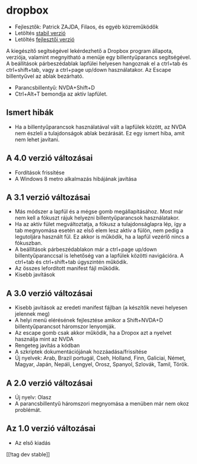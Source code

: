 # dropbox #

* Fejlesztők: Patrick ZAJDA, Filaos, és egyéb közreműködők
* Letöltés [stabil verzió][1]
* Letöltés [fejlesztői verzió][2]

A kiegészítő segítségével lekérdezhető a Dropbox program állapota, verziója,
valamint megnyitható a menüje egy billentyűparancs segítségével. A
beállítások párbeszédablak lapfülei helyesen hangoznak el a ctrl+tab és
ctrl+shift+tab, vagy a ctrl+page up/down használatakor. Az Escape
billentyűvel az ablak bezárható.

* Parancsbillentyű: NVDA+Shift+D
* Ctrl+Alt+T bemondja az aktív lapfület.

## Ismert hibák ##

* Ha a billentyűparancsok használatával vált a lapfülek között, az NVDA nem észleli a tulajdonságok ablak bezárását.
Ez egy ismert hiba, amit nem lehet javítani.

## A 4.0 verzió változásai ##

* Fordítások frissítése
* A Windows 8 metro alkalmazás hibájának javítása

## A 3.1 verzió változásai ##

* Más módszer a lapfül és a mégse gomb megállapításához. Most már nem kell a
  fókuszt rájuk helyezni billentyűparancsok használatakor.
* Ha az aktív fület megváltoztatja, a fókusz a tulajdonságlapra lép, így a
  tab megnyomása esetén az első elem lesz aktív a fülön, nem pedig a
  legutoljára használt fül. Ez akkor is működik, ha a lapfül vezérlő nincs a
  fókuszban.
* A beállítások párbeszédablakon már a ctrl+page up/down billentyűparanccsal
  is lehetőség van a lapfülek közötti navigációra. A ctrl+tab és
  ctrl+shift+tab úgyszintén működik.
* Az összes lefordított manifest fájl működik.
* Kisebb javítások

## A 3.0 verzió változásai ##

* Kisebb javítások az eredeti manifest fájlban (a készítők nevei helyesen
  jelennek meg)
* A helyi menü elérésének fejlesztése amikor a Shift+NVDA+D
  billentyűparancsot háromszor lenyomják.
* Az escape gomb csak akkor működik, ha a Dropox azt a nyelvet használja
  mint az NVDA
* Rengeteg javítás a kódban
* A szkriptek dokumentációjának hozzáadása/frissítése
* Új nyelvek: Arab, Brazil portugál, Cseh, Holland, Finn, Galiciai, Német,
  Magyar, Japán, Nepáli, Lengyel, Orosz, Spanyol, Szlovák, Tamil, Török.

## A 2.0 verzió változásai ##

* Új nyelv: Olasz
* A parancsbillentyű háromszori megnyomása a menüben már nem okoz problémát.

## Az 1.0 verzió változásai ##

* Az első kiadás

[[!tag dev stable]]

[1]: http://addons.nvda-project.org/files/get.php?file=dx

[2]: http://addons.nvda-project.org/files/get.php?file=dx-dev
